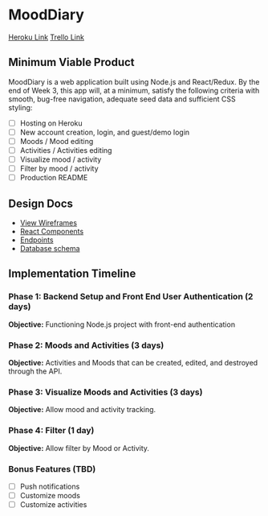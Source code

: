 # MoodDiary
[Heroku Link](#)
[Trello Link](#)


## Minimum Viable Product

MoodDiary is a web application built using Node.js and React/Redux. By the end of Week 3, this app will, at a minimum, satisfy the following criteria with smooth, bug-free navigation, adequate seed data and sufficient CSS styling: 

- [ ] Hosting on Heroku
- [ ] New account creation, login, and guest/demo login
- [ ] Moods / Mood editing 
- [ ] Activities / Activities editing 
- [ ] Visualize mood / activity 
- [ ] Filter by mood / activity 
- [ ] Production README

## Design Docs
- [View Wireframes](/docs/wireframes)
- [React Components](component-hierarchy.md)
- [Endpoints](endpoints.md)
- [Database schema](schema.md)
<!-- - [Sample State](sample-state.md) -->

## Implementation Timeline

### Phase 1: Backend Setup and Front End User Authentication (2 days)

**Objective:** Functioning Node.js project with front-end authentication

### Phase 2: Moods and Activities (3 days)

**Objective:** Activities and Moods that can be created, edited, and destroyed through the API. 

### Phase 3: Visualize Moods and Activities (3 days)

**Objective:** Allow mood and activity tracking.

### Phase 4: Filter (1 day)

**Objective:** Allow filter by Mood or Activity. 


### Bonus Features (TBD)
- [ ] Push notifications 
- [ ] Customize moods 
- [ ] Customize activities 